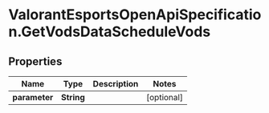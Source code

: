 # ValorantEsportsOpenApiSpecification.GetVodsDataScheduleVods

## Properties
Name | Type | Description | Notes
------------ | ------------- | ------------- | -------------
**parameter** | **String** |  | [optional] 
